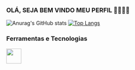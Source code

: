 ###  OLÁ, SEJA BEM VINDO MEU PERFIL 🌟🌟🌟🌟

![Anurag's GitHub stats](https://github-readme-stats.vercel.app/api?username=Gabriel-AndradeWeb&show_icons=true&theme=highcontrast) [![Top Langs](https://github-readme-stats.vercel.app/api/top-langs/?username=anuraghazra&layout=compact)](https://github.com/anuraghazra/github-readme-stats)







### Ferramentas e Tecnologias

<img src="https://cdn.jsdelivr.net/gh/devicons/devicon/icons/git/git-original.svg" width="40" height="40"/>
